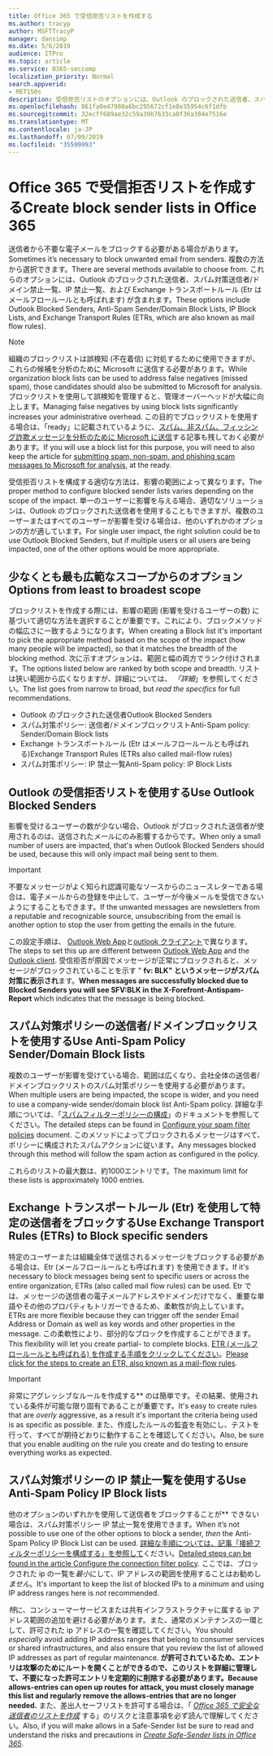 ```yaml
---
title: Office 365 で受信拒否リストを作成する
ms.author: tracyp
author: MSFTTracyP
manager: dansimp
ms.date: 5/6/2019
audience: ITPro
ms.topic: article
ms.service: O365-seccomp
localization_priority: Normal
search.appverid:
- MET150s
description: 受信拒否リストのオプションには、Outlook のブロックされた送信者、スパム対策送信者/ドメイン禁止リスト、IP 禁止一覧、および Exchange トランスポートルール (Etr) がメールフロールールとも呼ばれます。
ms.openlocfilehash: 861fa0e47980a6bc295672cf1e8e35954c6f1dfb
ms.sourcegitcommit: 32ecff689ae32c59a39b7633ca0f36a304e7516e
ms.translationtype: MT
ms.contentlocale: ja-JP
ms.lasthandoff: 07/09/2019
ms.locfileid: "35599993"
---
```

# <a name="create-block-sender-lists-in-office-365"></a><span data-ttu-id="00f1b-103">Office 365 で受信拒否リストを作成する</span><span class="sxs-lookup"><span data-stu-id="00f1b-103">Create block sender lists in Office 365</span></span>

<span data-ttu-id="00f1b-104">送信者から不要な電子メールをブロックする必要がある場合があります。</span><span class="sxs-lookup"><span data-stu-id="00f1b-104">Sometimes it’s necessary to block unwanted email from senders.</span></span> <span data-ttu-id="00f1b-105">複数の方法から選択できます。</span><span class="sxs-lookup"><span data-stu-id="00f1b-105">There are several methods available to choose from.</span></span> <span data-ttu-id="00f1b-106">これらのオプションには、Outlook のブロックされた送信者、スパム対策送信者/ドメイン禁止一覧、IP 禁止一覧、および Exchange トランスポートルール (Etr はメールフロールールとも呼ばれます) が含まれます。</span><span class="sxs-lookup"><span data-stu-id="00f1b-106">These options include Outlook Blocked Senders, Anti-Spam Sender/Domain Block Lists, IP Block Lists, and Exchange Transport Rules (ETRs, which are also known as mail flow rules).</span></span>

> [!NOTE]
> <span data-ttu-id="00f1b-107">組織のブロックリストは誤検知 (不在着信) に対処するために使用できますが、これらの候補を分析のために Microsoft に送信する必要があります。</span><span class="sxs-lookup"><span data-stu-id="00f1b-107">While organization block lists can be used to address false negatives (missed spam), those candidates should also be submitted to Microsoft for analysis.</span></span> <span data-ttu-id="00f1b-108">ブロックリストを使用して誤検知を管理すると、管理オーバーヘッドが大幅に向上します。</span><span class="sxs-lookup"><span data-stu-id="00f1b-108">Managing false negatives by using block lists significantly increases your administrative overhead.</span></span> <span data-ttu-id="00f1b-109">この目的でブロックリストを使用する場合は、「ready」に記載されているように、[スパム、非スパム、フィッシング詐欺メッセージを分析のために Microsoft に送信](https://docs.microsoft.com/en-us/office365/SecurityCompliance/submit-spam-non-spam-and-phishing-scam-messages-to-microsoft-for-analysis)する記事も残しておく必要があります。</span><span class="sxs-lookup"><span data-stu-id="00f1b-109">If you will use a block list for this purpose, you will need to also keep the article for [submitting spam, non-spam, and phishing scam messages to Microsoft for analysis](https://docs.microsoft.com/en-us/office365/SecurityCompliance/submit-spam-non-spam-and-phishing-scam-messages-to-microsoft-for-analysis), at the ready.</span></span>

<span data-ttu-id="00f1b-110">受信拒否リストを構成する適切な方法は、影響の範囲によって異なります。</span><span class="sxs-lookup"><span data-stu-id="00f1b-110">The proper method to configure blocked sender lists varies depending on the scope of the impact.</span></span> <span data-ttu-id="00f1b-111">単一のユーザーに影響を与える場合、適切なソリューションは、Outlook のブロックされた送信者を使用することもできますが、複数のユーザーまたはすべてのユーザーが影響を受ける場合は、他のいずれかのオプションの方が適しています。</span><span class="sxs-lookup"><span data-stu-id="00f1b-111">For single user impact, the right solution could be to use Outlook Blocked Senders, but if multiple users or all users are being impacted, one of the other options would be more appropriate.</span></span>

## <a name="options-from-least-to-broadest-scope"></a><span data-ttu-id="00f1b-112">少なくとも最も広範なスコープからのオプション</span><span class="sxs-lookup"><span data-stu-id="00f1b-112">Options from least to broadest scope</span></span>

<span data-ttu-id="00f1b-113">ブロックリストを作成する際には、影響の範囲 (影響を受けるユーザーの数) に基づいて適切な方法を選択することが重要です。これにより、ブロックメソッドの幅広さに一致するようになります。</span><span class="sxs-lookup"><span data-stu-id="00f1b-113">When creating a Block list it's important to pick the appropriate method based on the scope of the impact (how many people will be impacted), so that it matches the breadth of the blocking method.</span></span> <span data-ttu-id="00f1b-114">次に示すオプションは、範囲と幅の両方でランク付けされます。</span><span class="sxs-lookup"><span data-stu-id="00f1b-114">The options listed below are ranked by both scope and breadth.</span></span> <span data-ttu-id="00f1b-115">リストは狭い範囲から広くなりますが、詳細については、 *「詳細*」を参照してください。</span><span class="sxs-lookup"><span data-stu-id="00f1b-115">The list goes from narrow to broad, but *read the specifics* for full recommendations.</span></span>

- <span data-ttu-id="00f1b-116">Outlook のブロックされた送信者</span><span class="sxs-lookup"><span data-stu-id="00f1b-116">Outlook Blocked Senders</span></span>
- <span data-ttu-id="00f1b-117">スパム対策ポリシー: 送信者/ドメインブロックリスト</span><span class="sxs-lookup"><span data-stu-id="00f1b-117">Anti-Spam policy: Sender/Domain Block lists</span></span>
- <span data-ttu-id="00f1b-118">Exchange トランスポートルール (Etr はメールフロールールとも呼ばれる)</span><span class="sxs-lookup"><span data-stu-id="00f1b-118">Exchange Transport Rules (ETRs also called mail-flow rules)</span></span>
- <span data-ttu-id="00f1b-119">スパム対策ポリシー: IP 禁止一覧</span><span class="sxs-lookup"><span data-stu-id="00f1b-119">Anti-Spam policy: IP Block Lists</span></span>

## <a name="use-outlook-blocked-senders"></a><span data-ttu-id="00f1b-120">Outlook の受信拒否リストを使用する</span><span class="sxs-lookup"><span data-stu-id="00f1b-120">Use Outlook Blocked Senders</span></span>

<span data-ttu-id="00f1b-121">影響を受けるユーザーの数が少ない場合、Outlook がブロックされた送信者が使用されるのは、送信されたメールにのみ影響するからです。</span><span class="sxs-lookup"><span data-stu-id="00f1b-121">When only a small number of users are impacted, that's when Outlook Blocked Senders should be used, because this will only impact mail being sent to them.</span></span>

> [!IMPORTANT]
> <span data-ttu-id="00f1b-122">不要なメッセージがよく知られ認識可能なソースからのニュースレターである場合は、電子メールからの登録を中止して、ユーザーが今後メールを受信できないようにすることもできます。</span><span class="sxs-lookup"><span data-stu-id="00f1b-122">If the unwanted messages are newsletters from a reputable and recognizable source, unsubscribing from the email is another option to stop the user from getting the emails in the future.</span></span>

<span data-ttu-id="00f1b-123">この設定手順は、 [Outlook Web App](https://support.office.com/en-us/article/block-or-allow-junk-email-settings-48c9f6f7-2309-4f95-9a4d-de987e880e46)と[outlook クライアント](https://support.office.com/en-us/article/overview-of-the-junk-email-filter-5ae3ea8e-cf41-4fa0-b02a-3b96e21de089)で異なります。</span><span class="sxs-lookup"><span data-stu-id="00f1b-123">The steps to set this up are different between [Outlook Web App](https://support.office.com/en-us/article/block-or-allow-junk-email-settings-48c9f6f7-2309-4f95-9a4d-de987e880e46) and the [Outlook client](https://support.office.com/en-us/article/overview-of-the-junk-email-filter-5ae3ea8e-cf41-4fa0-b02a-3b96e21de089).</span></span> <span data-ttu-id="00f1b-124">受信拒否が原因でメッセージが正常にブロックされると、メッセージがブロックされていることを示す " **fv: BLK" というメッセージがスパム対策に表示され**ます。</span><span class="sxs-lookup"><span data-stu-id="00f1b-124">**When messages are successfully blocked due to Blocked Senders you will see SFV:BLK in the X-Forefront-Antispam-Report** which indicates that the message is being blocked.</span></span>

## <a name="use-anti-spam-policy-senderdomain-block-lists"></a><span data-ttu-id="00f1b-125">スパム対策ポリシーの送信者/ドメインブロックリストを使用する</span><span class="sxs-lookup"><span data-stu-id="00f1b-125">Use Anti-Spam Policy Sender/Domain Block lists</span></span>

<span data-ttu-id="00f1b-126">複数のユーザーが影響を受けている場合、範囲は広くなり、会社全体の送信者/ドメインブロックリストのスパム対策ポリシーを使用する必要があります。</span><span class="sxs-lookup"><span data-stu-id="00f1b-126">When multiple users are being impacted, the scope is wider, and you need to use a company-wide sender/domain block list Anti-Spam policy.</span></span> <span data-ttu-id="00f1b-127">詳細な手順については、「[スパムフィルターポリシーの構成](https://docs.microsoft.com/en-us/office365/securitycompliance/configure-your-spam-filter-policies)」のドキュメントを参照してください。</span><span class="sxs-lookup"><span data-stu-id="00f1b-127">The detailed steps can be found in [Configure your spam filter policies](https://docs.microsoft.com/en-us/office365/securitycompliance/configure-your-spam-filter-policies) document.</span></span> <span data-ttu-id="00f1b-128">このメソッドによってブロックされるメッセージはすべて、ポリシーに構成されたスパムアクションに従います。</span><span class="sxs-lookup"><span data-stu-id="00f1b-128">Any messages blocked through this method will follow the spam action as configured in the policy.</span></span>

<span data-ttu-id="00f1b-129">これらのリストの最大数は、約1000エントリです。</span><span class="sxs-lookup"><span data-stu-id="00f1b-129">The maximum limit for these lists is approximately 1000 entries.</span></span>

## <a name="use-exchange-transport-rules-etrs-to-block-specific-senders"></a><span data-ttu-id="00f1b-130">Exchange トランスポートルール (Etr) を使用して特定の送信者をブロックする</span><span class="sxs-lookup"><span data-stu-id="00f1b-130">Use Exchange Transport Rules (ETRs) to Block specific senders</span></span>

<span data-ttu-id="00f1b-131">特定のユーザーまたは組織全体で送信されるメッセージをブロックする必要がある場合は、Etr (メールフロールールとも呼ばれます) を使用できます。</span><span class="sxs-lookup"><span data-stu-id="00f1b-131">If it's necessary to block messages being sent to specific users or across the entire organization, ETRs (also called mail flow rules) can be used.</span></span> <span data-ttu-id="00f1b-132">Etr では、メッセージの送信者の電子メールアドレスやドメインだけでなく、重要な単語やその他のプロパティもトリガーできるため、柔軟性が向上しています。</span><span class="sxs-lookup"><span data-stu-id="00f1b-132">ETRs are more flexible because they can trigger off the sender Email Address or Domain as well as key words and other properties  in the message.</span></span> <span data-ttu-id="00f1b-133">この柔軟性により、部分的なブロックを作成することができます。</span><span class="sxs-lookup"><span data-stu-id="00f1b-133">This flexibility will let you create partial- to complete blocks.</span></span> <span data-ttu-id="00f1b-134">[ETR (メールフロールールとも呼ばれる) を作成する手順をクリックしてください](https://docs.microsoft.com/en-us/office365/SecurityCompliance/use-mail-flow-rules-to-set-the-spam-confidence-level-scl-in-messages)。</span><span class="sxs-lookup"><span data-stu-id="00f1b-134">[Please click for the steps to create an ETR, also known as a mail-flow rules](https://docs.microsoft.com/en-us/office365/SecurityCompliance/use-mail-flow-rules-to-set-the-spam-confidence-level-scl-in-messages).</span></span>

> [!IMPORTANT]
> <span data-ttu-id="00f1b-135">非常にアグレッシブなルールを作成する\*\* のは簡単です。その結果、使用されている条件が可能な限り固有であることが重要です。</span><span class="sxs-lookup"><span data-stu-id="00f1b-135">It's easy to create rules that are *overly* aggressive, as a result it's important the criteria being used is as specific as possible.</span></span> <span data-ttu-id="00f1b-136">また、作成したルールの監査を有効にし、テストを行って、すべてが期待どおりに動作することを確認してください。</span><span class="sxs-lookup"><span data-stu-id="00f1b-136">Also, be sure that you enable auditing on the rule you create and do testing to ensure everything works as expected.</span></span>

## <a name="use-anti-spam-policy-ip-block-lists"></a><span data-ttu-id="00f1b-137">スパム対策ポリシーの IP 禁止一覧を使用する</span><span class="sxs-lookup"><span data-stu-id="00f1b-137">Use Anti-Spam Policy IP Block lists</span></span>

<span data-ttu-id="00f1b-138">他のオプションのいずれかを使用して送信者をブロックすることが\*\* できない場合は、スパム対策ポリシー IP 禁止一覧を使用できます。</span><span class="sxs-lookup"><span data-stu-id="00f1b-138">When it’s not possible to use one of the other options to block a sender, *then* the Anti-Spam Policy IP Block List can be used.</span></span> <span data-ttu-id="00f1b-139">[詳細な手順については、記事「接続フィルターポリシーを構成する」を参照して](https://docs.microsoft.com/en-us/office365/securitycompliance/configure-the-connection-filter-policy)ください。</span><span class="sxs-lookup"><span data-stu-id="00f1b-139">[Detailed steps can be found in the article Configure the connection filter policy](https://docs.microsoft.com/en-us/office365/securitycompliance/configure-the-connection-filter-policy).</span></span> <span data-ttu-id="00f1b-140">ここでは、ブロックされた ip の一覧を*最小*にして、IP アドレスの範囲を使用することはお勧めし*ません*。</span><span class="sxs-lookup"><span data-stu-id="00f1b-140">It's important to keep the list of blocked IPs to a *minimum* and using IP address ranges here is *not* recommended.</span></span>

<span data-ttu-id="00f1b-141">*特*に、コンシューマーサービスまたは共有インフラストラクチャに属する ip アドレス範囲の追加を避ける必要があります。また、通常のメンテナンスの一環として、許可された ip アドレスの一覧を確認してください。</span><span class="sxs-lookup"><span data-stu-id="00f1b-141">You should *especially* avoid adding IP address ranges that belong to consumer services or shared infrastructures, and also ensure that you review the list of allowed IP addresses as part of regular maintenance.</span></span> <span data-ttu-id="00f1b-142">**が許可されているため、エントリは攻撃のためにルートを開くことができるので、このリストを詳細に管理して、不要になった許可エントリを定期的に削除する必要があります。**</span><span class="sxs-lookup"><span data-stu-id="00f1b-142">**Because allows-entries can open up routes for attack, you must closely manage this list and regularly remove the allows-entries that are no longer needed.**</span></span> <span data-ttu-id="00f1b-143">また、差出人セーフリストを許可する場合は、「 *[Office 365 で安全な送信者のリストを作成](create-safe-sender-lists-in-office-365.md)* する」のリスクと注意事項を必ず読んで理解してください。</span><span class="sxs-lookup"><span data-stu-id="00f1b-143">Also, if you will make allows in a Safe-Sender list be sure to read and understand the risks and precautions in *[Create Safe-Sender lists in Office 365](create-safe-sender-lists-in-office-365.md)*.</span></span>
